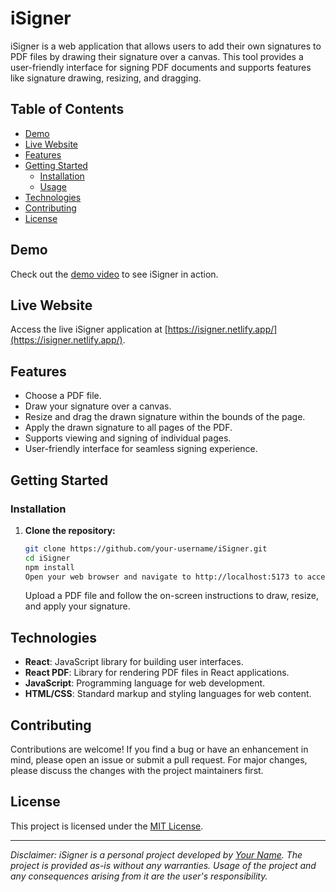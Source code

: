 # iSigner

iSigner is a web application that allows users to add their own signatures to PDF files by drawing their signature over a canvas. This tool provides a user-friendly interface for signing PDF documents and supports features like signature drawing, resizing, and dragging.

## Table of Contents

- [Demo](#demo)
- [Live Website](#live-website)
- [Features](#features)
- [Getting Started](#getting-started)
  - [Installation](#installation)
  - [Usage](#usage)
- [Technologies](#technologies)
- [Contributing](#contributing)
- [License](#license)

## Demo

Check out the [demo video](https://www.awesomescreenshot.com/video/20119936?key=a6a1ac2ad82607dbae669253edf00623) to see iSigner in action.

## Live Website

Access the live iSigner application at [https://isigner.netlify.app/](https://isigner.netlify.app/).

## Features

- Choose a PDF file.
- Draw your signature over a canvas.
- Resize and drag the drawn signature within the bounds of the page.
- Apply the drawn signature to all pages of the PDF.
- Supports viewing and signing of individual pages.
- User-friendly interface for seamless signing experience.

## Getting Started

### Installation

1. **Clone the repository:**

   ```bash
   git clone https://github.com/your-username/iSigner.git
   cd iSigner
   npm install
   Open your web browser and navigate to http://localhost:5173 to access iSigner.
   ```

   Upload a PDF file and follow the on-screen instructions to draw, resize, and apply your signature.

## Technologies

- **React**: JavaScript library for building user interfaces.
- **React PDF**: Library for rendering PDF files in React applications.
- **JavaScript**: Programming language for web development.
- **HTML/CSS**: Standard markup and styling languages for web content.

## Contributing

Contributions are welcome! If you find a bug or have an enhancement in mind, please open an issue or submit a pull request. For major changes, please discuss the changes with the project maintainers first.

## License

This project is licensed under the [MIT License](LICENSE).

---

_Disclaimer: iSigner is a personal project developed by [Your Name](https://github.com/your-username). The project is provided as-is without any warranties. Usage of the project and any consequences arising from it are the user's responsibility._

